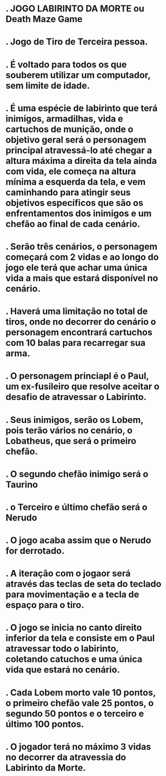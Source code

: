 # . JOGO LABIRINTO DA MORTE ou Death Maze Game
# . Jogo de Tiro de Terceira pessoa.
# . É voltado para todos os que souberem utilizar um computador, sem limite de idade.
# . É uma espécie de labirinto que terá inimigos, armadilhas, vida e cartuchos de munição, onde o objetivo geral será o personagem principal atravessá-lo até chegar a altura máxima a direita da tela ainda com vida, ele começa na altura mínima a esquerda da tela, e vem caminhando para atingir seus objetivos específicos que são os enfrentamentos dos inimigos e um chefão ao final de cada cenário.
# . Serão três cenários, o personagem começará com 2 vidas e ao longo do jogo ele terá que achar uma única vida a mais que estará disponível no cenário. 
# . Haverá uma limitação no total de tiros, onde no decorrer do cenário o personagem encontrará cartuchos com 10 balas para recarregar sua arma.
# . O personagem princiapl é o Paul, um ex-fusileiro que resolve aceitar o desafio de atravessar o Labirinto.
# . Seus inimigos, serão os Lobem, pois terão vários no cenário, o Lobatheus, que será o primeiro chefão.
# . O segundo chefão inimigo será o Taurino
# . o Terceiro e último chefão será o Nerudo
# . O jogo acaba assim que o Nerudo for derrotado.
# . A iteração com o jogaor será através das teclas de seta do teclado para movimentação e a tecla de espaço para o tiro.
# . O jogo se inicia no canto direito inferior da tela e consiste em o Paul atravessar todo o labirinto, coletando catuchos e uma única vida que estará no cenário.
# . Cada Lobem morto vale 10 pontos, o primeiro chefão vale 25 pontos, o segundo 50 pontos e o terceiro e último 100 pontos.
# . O jogador terá no máximo 3 vidas no decorrer da atravessia do Labirinto da Morte.

